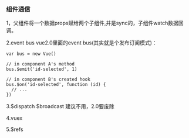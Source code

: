### 组件通信

1，父组件将一个数据props赋给两个子组件,并是sync的，子组件watch数据回调。

2.event bus
vue2.0里面的event bus(其实就是个发布订阅模式)：

```
var bus = new Vue()

// in component A's method
bus.$emit('id-selected', 1)

// in component B's created hook
bus.$on('id-selected', function (id) {
  // ...
})
```

3.$dispatch $broadcast
建议不用，2.0要废除

4.vuex

5.$refs


